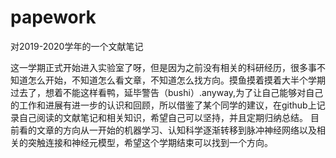 # papework
对2019-2020学年的一个文献笔记

这一学期正式开始进入实验室了呀，但是因为之前没有相关的科研经历，很多事不知道怎么开始，不知道怎么看文章，不知道怎么找方向。摸鱼摸着摸着大半个学期过去了，想着不能这样看鸭，延毕警告（bushi）.anyway,为了让自己能够对自己的工作和进展有进一步的认识和回顾，所以借鉴了某个同学的建议，在github上记录自己阅读的文献笔记和相关知识，希望自己可以坚持，并且定期归纳总结。
目前看的文章的方向从一开始的机器学习、认知科学逐渐转移到脉冲神经网络以及相关的突触连接和神经元模型，希望这个学期结束可以找到一个方向。

